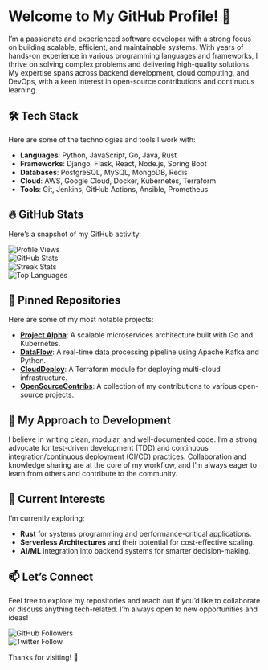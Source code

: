 # Welcome to My GitHub Profile! 👋  

I’m a passionate and experienced software developer with a strong focus on building scalable, efficient, and maintainable systems. With years of hands-on experience in various programming languages and frameworks, I thrive on solving complex problems and delivering high-quality solutions. My expertise spans across backend development, cloud computing, and DevOps, with a keen interest in open-source contributions and continuous learning.  

## 🛠️ Tech Stack  
Here are some of the technologies and tools I work with:  
- **Languages**: Python, JavaScript, Go, Java, Rust  
- **Frameworks**: Django, Flask, React, Node.js, Spring Boot  
- **Databases**: PostgreSQL, MySQL, MongoDB, Redis  
- **Cloud**: AWS, Google Cloud, Docker, Kubernetes, Terraform  
- **Tools**: Git, Jenkins, GitHub Actions, Ansible, Prometheus  

## 🔥 GitHub Stats  
Here’s a snapshot of my GitHub activity:  

![Profile Views](https://komarev.com/ghpvc/?username=waelchifannie1979&style=flat-square&color=blue)  
![GitHub Stats](https://github-readme-stats.vercel.app/api?username=waelchifannie1979&show_icons=true&theme=radical)  
![Streak Stats](https://github-readme-streak-stats.herokuapp.com/?user=waelchifannie1979&theme=radical)  
![Top Languages](https://github-readme-stats.vercel.app/api/top-langs/?username=waelchifannie1979&layout=compact&theme=radical)  

## 📌 Pinned Repositories  
Here are some of my most notable projects:  
- **[Project Alpha](https://github.com/waelchifannie1979/project-alpha)**: A scalable microservices architecture built with Go and Kubernetes.  
- **[DataFlow](https://github.com/waelchifannie1979/dataflow)**: A real-time data processing pipeline using Apache Kafka and Python.  
- **[CloudDeploy](https://github.com/waelchifannie1979/clouddeploy)**: A Terraform module for deploying multi-cloud infrastructure.  
- **[OpenSourceContribs](https://github.com/waelchifannie1979/opensourcecontribs)**: A collection of my contributions to various open-source projects.  

## 🚀 My Approach to Development  
I believe in writing clean, modular, and well-documented code. I’m a strong advocate for test-driven development (TDD) and continuous integration/continuous deployment (CI/CD) practices. Collaboration and knowledge sharing are at the core of my workflow, and I’m always eager to learn from others and contribute to the community.  

## 🌱 Current Interests  
I’m currently exploring:  
- **Rust** for systems programming and performance-critical applications.  
- **Serverless Architectures** and their potential for cost-effective scaling.  
- **AI/ML** integration into backend systems for smarter decision-making.  

## 📫 Let’s Connect  
Feel free to explore my repositories and reach out if you’d like to collaborate or discuss anything tech-related. I’m always open to new opportunities and ideas!  

![GitHub Followers](https://img.shields.io/github/followers/waelchifannie1979?style=social)  
![Twitter Follow](https://img.shields.io/twitter/follow/waelchifannie1979?style=social)  

Thanks for visiting! 🚀
